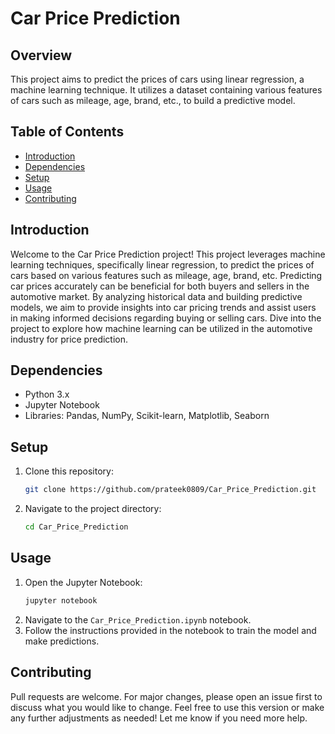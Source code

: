 # Car Price Prediction

## Overview
This project aims to predict the prices of cars using linear regression, a machine learning technique. It utilizes a dataset containing various features of cars such as mileage, age, brand, etc., to build a predictive model.

## Table of Contents
- [Introduction](#introduction)
- [Dependencies](#dependencies)
- [Setup](#setup)
- [Usage](#usage)
- [Contributing](#contributing)

## Introduction
Welcome to the Car Price Prediction project! This project leverages machine learning techniques, specifically linear regression, to predict the prices of cars based on various features such as mileage, age, brand, etc. Predicting car prices accurately can be beneficial for both buyers and sellers in the automotive market. By analyzing historical data and building predictive models, we aim to provide insights into car pricing trends and assist users in making informed decisions regarding buying or selling cars. Dive into the project to explore how machine learning can be utilized in the automotive industry for price prediction.

## Dependencies
- Python 3.x
- Jupyter Notebook
- Libraries: Pandas, NumPy, Scikit-learn, Matplotlib, Seaborn

## Setup
1. Clone this repository:
   ```bash
   git clone https://github.com/prateek0809/Car_Price_Prediction.git
   ```
2. Navigate to the project directory:
   ```bash
   cd Car_Price_Prediction
   ```

## Usage
1. Open the Jupyter Notebook:
   ```bash
   jupyter notebook
   ```
2. Navigate to the `Car_Price_Prediction.ipynb` notebook.
3. Follow the instructions provided in the notebook to train the model and make predictions.

## Contributing
Pull requests are welcome. For major changes, please open an issue first to discuss what you would like to change. Feel free to use this version or make any further adjustments as needed! Let me know if you need more help.
